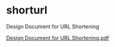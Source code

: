 # shorturl
Design Document for URL Shortening

[Design Document for URL Shortening.pdf](https://github.com/casfourie/shorturl/files/8192341/Design.Document.for.URL.Shortening.pdf)
